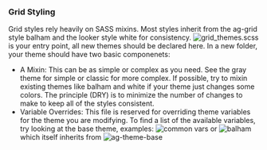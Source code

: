 ### Grid Styling

Grid styles rely heavily on SASS mixins.
Most styles inherit from the ag-grid style balham and the looker style white for consistency.
![grid_themes.scss](./grid_themes.scss) is your entry point, all new themes should be declared here.
In a new folder, your theme should have two basic componenets:

- A Mixin: This can be as simple or complex as you need. See the gray theme for simple or classic for more complex. If possible, try to mixin existing themes like balham and white if your theme just changes some colors. The principle (DRY) is to minimize the number of changes to make to keep all of the styles consistent.
- Variable Overrides: This file is reserved for overriding theme variables for the theme you are modifying. To find a list of the available variables, try looking at the base theme, examples: ![common vars](./common_vars.scss) or ![balham](./node_modules/ag-grid-community/src/styles/ag-theme-balham/vars/_ag-theme-balham-vars.scss) which itself inherits from ![ag-theme-base](./node_modules/ag-grid-community/src/styles/ag-theme-base/vars/_ag-theme-base-vars.scss)
